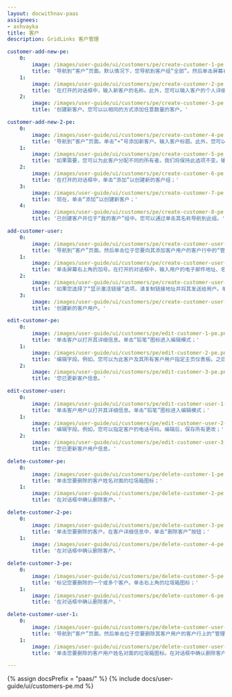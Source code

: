 ```yaml
---
layout: docwithnav-paas
assignees:
- ashvayka
title: 客户
description: GridLinks 客户管理

customer-add-new-pe:
    0:
        image: /images/user-guide/ui/customers/pe/create-customer-1-pe.png
        title: '导航到“客户”页面。默认情况下，您导航到客户组“全部”。然后单击屏幕右上角的加号；'
    1:
        image: /images/user-guide/ui/customers/pe/create-customer-2-pe.png
        title: '在打开的对话框中，输入新客户的名称。此外，您可以输入客户的个人详细信息并分配主页仪表板。然后单击“添加”；'
    2:
        image: /images/user-guide/ui/customers/pe/create-customer-3-pe.png
        title: '创建新客户。您可以以相同的方式添加任意数量的客户。'

customer-add-new-2-pe:
    0:
        image: /images/user-guide/ui/customers/pe/create-customer-4-pe.png
        title: '导航到“客户”页面。单击“+”号添加新客户。输入客户标题。此外，您可以输入客户的个人详细信息并分配主页仪表板。然后，单击“下一步：所有者和组”按钮；'
    1:
        image: /images/user-guide/ui/customers/pe/create-customer-5-pe.png
        title: '如果需要，您可以为此客户分配不同的所有者。我们将保持此选项不变。输入新组的名称，然后单击“创建一个新组！”；'
    2:
        image: /images/user-guide/ui/customers/pe/create-customer-6-pe.png
        title: '在打开的对话框中，单击“添加”以创建新的客户组；'
    3:
        image: /images/user-guide/ui/customers/pe/create-customer-7-pe.png
        title: '现在，单击“添加”以创建新客户；'
    4:
        image: /images/user-guide/ui/customers/pe/create-customer-8-pe.png
        title: '已创建客户并位于“我的客户”组中。您可以通过单击其名称导航到此组。'

add-customer-user:
    0:
        image: /images/user-guide/ui/customers/pe/create-customer-user-1-pe.png
        title: '导航到“客户”页面。然后单击位于您要向其添加客户用户的客户行中的“管理客户用户”图标；'
    1:
        image: /images/user-guide/ui/customers/pe/create-customer-user-2-pe.png
        title: '单击屏幕右上角的加号。在打开的对话框中，输入用户的电子邮件地址、名字和姓氏。然后选择激活方法：显示激活链接或通过电子邮件发送激活链接。然后单击“添加”；'
    2:
        image: /images/user-guide/ui/customers/pe/create-customer-user-3-pe.png
        title: '如果您选择了“显示激活链接”选项，请复制链接地址并将其发送给用户。单击“确定”；'
    3:
        image: /images/user-guide/ui/customers/pe/create-customer-user-4-pe.png
        title: '创建新的客户用户。'

edit-customer-pe:
    0:
        image: /images/user-guide/ui/customers/pe/edit-customer-1-pe.png
        title: '单击客户以打开其详细信息。单击“铅笔”图标进入编辑模式；'
    1:
        image: /images/user-guide/ui/customers/pe/edit-customer-2-pe.png
        title: '编辑字段。例如，您可以为此客户及其所有客户用户指定主页仪表板。之后，保存所有更改；'
    2:
        image: /images/user-guide/ui/customers/pe/edit-customer-3-pe.png
        title: '您已更新客户信息。'

edit-customer-user:
    0:
        image: /images/user-guide/ui/customers/pe/edit-customer-user-1-pe.png
        title: '单击客户用户以打开其详细信息。单击“铅笔”图标进入编辑模式；'
    1:
        image: /images/user-guide/ui/customers/pe/edit-customer-user-2-pe.png
        title: '编辑字段。例如，您可以指定客户的电话号码。编辑后，保存所有更改；'
    2:
        image: /images/user-guide/ui/customers/pe/edit-customer-user-3-pe.png
        title: '您已更新客户用户信息。'

delete-customer-pe:
    0:
        image: /images/user-guide/ui/customers/pe/delete-customer-1-pe.png
        title: '单击您要删除的客户姓名对面的垃圾箱图标；'
    1:
        image: /images/user-guide/ui/customers/pe/delete-customer-2-pe.png
        title: '在对话框中确认删除客户。'

delete-customer-2-pe:
    0:
        image: /images/user-guide/ui/customers/pe/delete-customer-3-pe.png
        title: '单击您要删除的客户。在客户详细信息中，单击“删除客户”按钮；'
    1:
        image: /images/user-guide/ui/customers/pe/delete-customer-4-pe.png
        title: '在对话框中确认删除客户。'

delete-customer-3-pe:
    0:
        image: /images/user-guide/ui/customers/pe/delete-customer-5-pe.png
        title: '标记您要删除的一个或多个客户。单击右上角的垃圾箱图标；'
    1:
        image: /images/user-guide/ui/customers/pe/delete-customer-6-pe.png
        title: '在对话框中确认删除客户。'

delete-customer-user-1:
    0:
        image: /images/user-guide/ui/customers/pe/delete-customer-user-1-pe.png
        title: '导航到“客户”页面。然后单击位于您要删除其客户用户的客户行上的“管理客户用户”图标；'
    1:
        image: /images/user-guide/ui/customers/pe/delete-customer-user-2-pe.png
        title: '单击您要删除的客户用户姓名对面的垃圾箱图标。在对话框中确认删除客户用户。'

---
```


{% assign docsPrefix = "paas/" %}
{% include docs/user-guide/ui/customers-pe.md %}